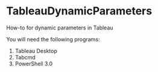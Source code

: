 # TableauDynamicParameters
How-to for dynamic parameters in Tableau

You will need the following programs:

1. Tableau Desktop
2. Tabcmd
3. PowerShell 3.0
